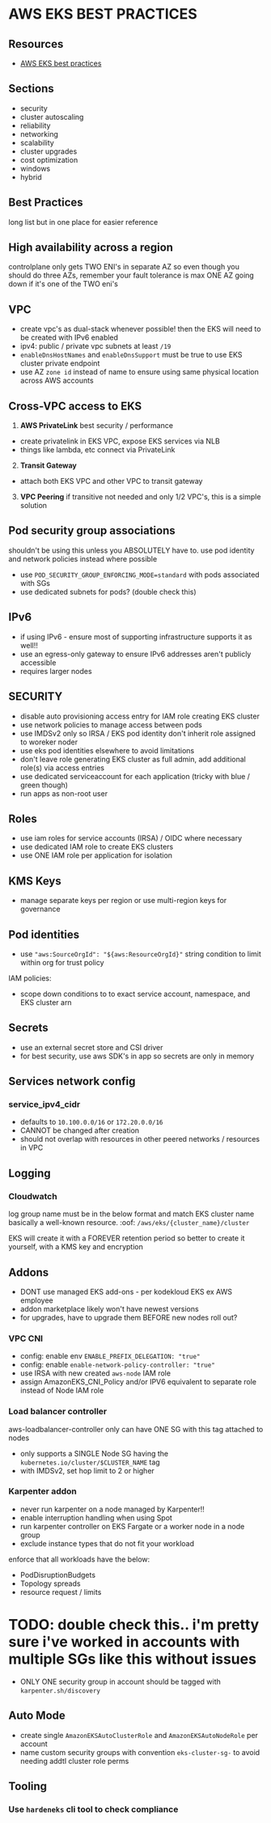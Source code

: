 # AWS EKS BEST PRACTICES

## Resources
- [AWS EKS best practices](https://docs.aws.amazon.com/eks/latest/best-practices/introduction.html)

## Sections
- security
- cluster autoscaling
- reliability
- networking
- scalability
- cluster upgrades
- cost optimization
- windows
- hybrid

## Best Practices
long list but in one place for easier reference

## High availability across a region
controlplane only gets TWO ENI's in separate AZ
so even though you should do three AZs, remember your fault tolerance is max ONE AZ going down if it's one of the TWO eni's

## VPC
- create vpc's as dual-stack whenever possible! then the EKS will need to be created with IPv6 enabled
- ipv4: public / private vpc subnets at least `/19`
- `enableDnsHostNames` and `enableDnsSupport` must be true to use EKS cluster private endpoint
- use AZ `zone id` instead of name to ensure using same physical location across AWS accounts

## Cross-VPC access to EKS

1. **AWS PrivateLink**
best security / performance
- create privatelink in EKS VPC, expose EKS services via NLB
- things like lambda, etc connect via PrivateLink

2. **Transit Gateway**
- attach both EKS VPC and other VPC to transit gateway

3. **VPC Peering**
if transitive not needed and only 1/2 VPC's, this is a simple solution

## Pod security group associations
shouldn't be using this unless you ABSOLUTELY have to.
use pod identity and network policies instead where possible
- use `POD_SECURITY_GROUP_ENFORCING_MODE=standard` with pods associated with SGs
- use dedicated subnets for pods? (double check this)

## IPv6
- if using IPv6 - ensure most of supporting infrastructure supports it as well!!
- use an egress-only gateway to ensure IPv6 addresses aren't publicly accessible
- requires larger nodes

## SECURITY
- disable auto provisioning access entry for IAM role creating EKS cluster
- use network policies to manage access between pods
- use IMDSv2 only so IRSA / EKS pod identity don't inherit role assigned to woreker noder
- use eks pod identities elsewhere to avoid limitations
- don't leave role generating EKS cluster as full admin, add additional role(s) via access entries
- use dedicated serviceaccount for each application (tricky with blue / green though)
- run apps as non-root user

## Roles
- use iam roles for service accounts (IRSA) / OIDC where necessary
- use dedicated IAM role to create EKS clusters
- use ONE IAM role per application for isolation

## KMS Keys
- manage separate keys per region or use multi-region keys for governance

## Pod identities
- use `"aws:SourceOrgId": "${aws:ResourceOrgId}"` string condition to limit within org for trust policy

IAM policies:
- scope down conditions to to exact service account, namespace, and EKS cluster arn

## Secrets
- use an external secret store and CSI driver
- for best security, use aws SDK's in app so secrets are only in memory

## Services network config

### service_ipv4_cidr
- defaults to `10.100.0.0/16` or `172.20.0.0/16` 
- CANNOT be changed after creation
- should not overlap with resources in other peered networks / resources in VPC

## Logging

### Cloudwatch
log group name must be in the below format and match EKS cluster name
basically a well-known resource. :oof:
`/aws/eks/{cluster_name}/cluster`

EKS will create it with a FOREVER retention period
so better to create it yourself, with a KMS key and encryption

## Addons
- DONT use managed EKS add-ons - per kodekloud EKS ex AWS employee
- addon marketplace likely won't have newest versions
- for upgrades, have to upgrade them BEFORE new nodes roll out?

### VPC CNI
- config: enable env `ENABLE_PREFIX_DELEGATION: "true"`
- config: enable `enable-network-policy-controller: "true"`
- use IRSA with new created `aws-node` IAM role
- assign AmazonEKS_CNI_Policy and/or IPV6 equivalent to separate role instead of Node IAM role

### Load balancer controller
aws-loadbalancer-controller only can have ONE SG with this tag attached to nodes
- only supports a SINGLE Node SG having the `kubernetes.io/cluster/$CLUSTER_NAME` tag
- with IMDSv2, set hop limit to 2 or higher

### Karpenter addon
- never run karpenter on a node managed by Karpenter!!
- enable interruption handling when using Spot
- run karpenter controller on EKS Fargate or a worker node in a node group
- exclude instance types that do not fit your workload

enforce that all workloads have the below:
- PodDisruptionBudgets
- Topology spreads
- resource request / limits

# TODO: double check this.. i'm pretty sure i've worked in accounts with multiple SGs like this without issues
- ONLY ONE security group in account should be tagged with `karpenter.sh/discovery`

## Auto Mode

- create single `AmazonEKSAutoClusterRole` and `AmazonEKSAutoNodeRole` per account
- name custom security groups with convention `eks-cluster-sg-` to avoid needing addtl cluster role perms

## Tooling

### Use `hardeneks` cli tool to check compliance
